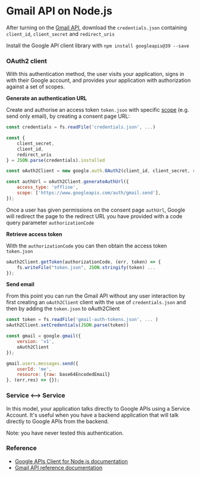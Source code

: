 # Gmail API on Node.js

After turning on the [Gmail API](https://developers.google.com/gmail/api/quickstart/nodejs), download the `credentials.json` containing `client_id`, `client_secret` and `redirect_uris`

Install the Google API client library with `npm install googleapis@39 --save`

### OAuth2 client

With this authentication method, the user visits your application, signs in with their Google account, and provides your application with authorization against a set of scopes.

**Generate an authentication URL**

Create and authorise an access token `token.json` with specific [scope](https://developers.google.com/gmail/api/auth/scopes) (e.g. send only email), by creating a consent page URL:

``` js
const credentials = fs.readFile('credentials.json', ...)

const {
	client_secret,
	client_id,
	redirect_uris
} = JSON.parse(credentials).installed

const oAuth2Client = new google.auth.OAuth2(client_id, client_secret, redirect_uris[0]);

const authUrl = oAuth2Client.generateAuthUrl({
	access_type: 'offline',
	scope: ['https://www.googleapis.com/auth/gmail.send'],
});
```
Once a user has given permissions on the consent page `authUrl`, Google will redirect the page to the redirect URL you have provided with a code query parameter `authorizationCode`

**Retrieve access token**

With the `authorizationCode` you can then obtain the access token `token.json`

``` js
oAuth2Client.getToken(authorizationCode, (err, token) => {
	fs.writeFile("token.json", JSON.stringify(token) ...
});
```

**Send email**

From this point you can run the Gmail API without any user interaction by first creating an `oAuth2Client` client with the use of `credentials.json` and then by adding the `token.json` to oAuth2Client

``` js
const token = fs.readFile('gmail-auth-tokens.json', ... )
oAuth2Client.setCredentials(JSON.parse(token))

const gmail = google.gmail({
	version: 'v1',
	oAuth2Client
});

gmail.users.messages.send({
	userId: 'me',
	resource: {raw: base64EncodedEmail}
}, (err,res) => {});
```

### Service <--> Service

In this model, your application talks directly to Google APIs using a Service Account. It's useful when you have a backend application that will talk directly to Google APIs from the backend.

Note: you have never tested this authentication.

### Reference

* [Google APIs Client for Node.js documentation](https://github.com/google/google-api-nodejs-client/#google-apis-nodejs-client)
* [Gmail API reference documentation](https://developers.google.com/gmail/api/v1/reference)

